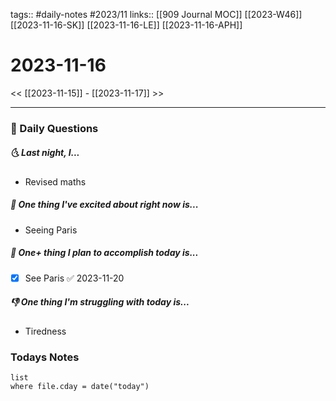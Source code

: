 tags:: #daily-notes #2023/11 
links:: [[909 Journal MOC]] [[2023-W46]] [[2023-11-16-SK]] [[2023-11-16-LE]] [[2023-11-16-APH]]
# 2023-11-16

<< [[2023-11-15]] - [[2023-11-17]] >>

---
### 📅 Daily Questions
##### 🌜 Last night, I...
- Revised maths

##### 🙌 One thing I've excited about right now is...
- Seeing Paris

##### 🚀 One+ thing I plan to accomplish today is...
- [x] See Paris ✅ 2023-11-20

##### 👎 One thing I'm struggling with today is...
- Tiredness

### Todays Notes
```dataview
list 
where file.cday = date("today")
```